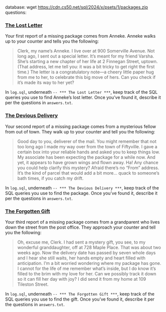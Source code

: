 database:
wget https://cdn.cs50.net/sql/2024/x/psets/1/packages.zip
questions:
### [The Lost Letter](https://cs50.harvard.edu/sql/2024/psets/1/packages/#the-lost-letter)

Your first report of a missing package comes from Anneke. Anneke walks up to your counter and tells you the following:

> Clerk, my name’s Anneke. I live over at 900 Somerville Avenue. Not long ago, I sent out a special letter. It’s meant for my friend Varsha. She’s starting a new chapter of her life at 2 Finnegan Street, uptown. (That address, let me tell you: it was a bit tricky to get right the first time.) The letter is a congratulatory note—a cheery little paper hug from me to her, to celebrate this big move of hers. Can you check if it’s made its way to her yet?

In `log.sql`, underneath `-- *** The Lost Letter ***`, keep track of the SQL queries you use to find Anneke’s lost letter. Once you’ve found it, describe it per the questions in `answers.txt`.

### [The Devious Delivery](https://cs50.harvard.edu/sql/2024/psets/1/packages/#the-devious-delivery)

Your second report of a missing package comes from a mysterious fellow from out of town. They walk up to your counter and tell you the following:

> Good day to you, deliverer of the mail. You might remember that not too long ago I made my way over from the town of Fiftyville. I gave a certain box into your reliable hands and asked you to keep things low. My associate has been expecting the package for a while now. And yet, it appears to have grown wings and flown away. Ha! Any chance you could help clarify this mystery? Afraid there’s no “From” address. It’s the kind of parcel that would add a bit more… quack to someone’s bath times, if you catch my drift.

In `log.sql`, underneath `-- *** The Devious Delivery ***`, keep track of the SQL queries you use to find the package. Once you’ve found it, describe it per the questions in `answers.txt`.

### [The Forgotten Gift](https://cs50.harvard.edu/sql/2024/psets/1/packages/#the-forgotten-gift)

Your third report of a missing package comes from a grandparent who lives down the street from the post office. They approach your counter and tell you the following:

> Oh, excuse me, Clerk. I had sent a mystery gift, you see, to my wonderful granddaughter, off at 728 Maple Place. That was about two weeks ago. Now the delivery date has passed by seven whole days and I hear she still waits, her hands empty and heart filled with anticipation. I’m a bit worried wondering where my package has gone. I cannot for the life of me remember what’s inside, but I do know it’s filled to the brim with my love for her. Can we possibly track it down so it can fill her day with joy? I did send it from my home at 109 Tileston Street.

In `log.sql`, underneath `-- *** The Forgotten Gift ***`, keep track of the SQL queries you use to find the gift. Once you’ve found it, describe it per the questions in `answers.txt`.

